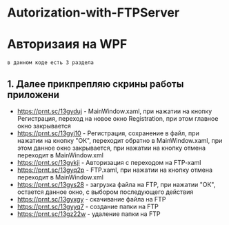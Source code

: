 # Autorization-with-FTPServer
# Авторизаия на WPF
```
в данном коде есть 3 раздела
```
## 1. Далее прикпрепляю скрины работы приложени 
* https://prnt.sc/13gyduj - MainWindow.xaml, при нажатии на кнопку Регистрация, переход на новое окно Registration, при этом главное окно закрывается
* https://prnt.sc/13gyj10 - Регистрация, сохранение в файл, при нажатии на кнопку "ОК", переходит обратно в MainWindow.xaml, при этом данное окно закрывается, при нажатии на кнопку отмена переходит в MainWindow.xml
* https://prnt.sc/13gykji - Авторизация с переходом на FTP-xaml
* https://prnt.sc/13gyq2p - FTP.xaml, при нажатии на кнопку отмена переходит в MainWindow.xml
* https://prnt.sc/13gys28 - загрузка файла на FTP, при нажатии "ОК", остается данное окно, с выбором последующего действия
* https://prnt.sc/13gyxgy - скачивание файла на FTP
* https://prnt.sc/13gyyq7 - создание папки на FTP
* https://prnt.sc/13gz22w - удаление папки на FTP
